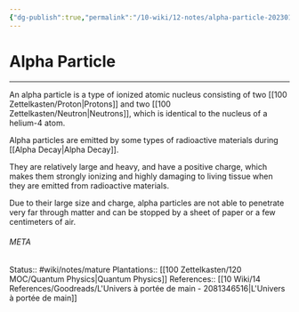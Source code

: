 ```yaml
---
{"dg-publish":true,"permalink":"/10-wiki/12-notes/alpha-particle-20230126104711/"}
---
```


# Alpha Particle
---
An alpha particle is a type of ionized atomic nucleus consisting of two [[100 Zettelkasten/Proton\|Protons]] and two [[100 Zettelkasten/Neutron\|Neutrons]], which is identical to the nucleus of a helium-4 atom.

Alpha particles are emitted by some types of radioactive materials during [[Alpha Decay\|Alpha Decay]].

They are relatively large and heavy, and have a positive charge, which makes them strongly ionizing and highly damaging to living tissue when they are emitted from radioactive materials.

Due to their large size and charge, alpha particles are not able to penetrate very far through matter and can be stopped by a sheet of paper or a few centimeters of air.



###### META
Status:: #wiki/notes/mature 
Plantations:: [[100 Zettelkasten/120 MOC/Quantum Physics\|Quantum Physics]]
References:: [[10 Wiki/14 References/Goodreads/L'Univers à portée de main - 2081346516\|L'Univers à portée de main]]
